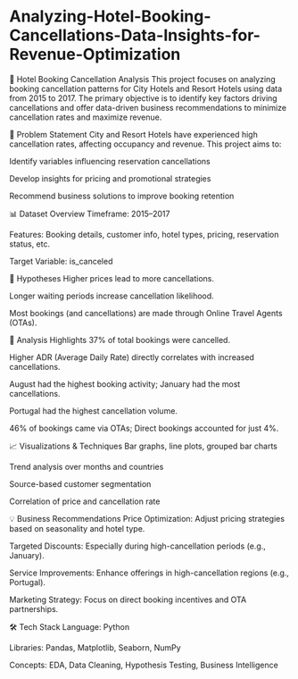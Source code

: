 # Analyzing-Hotel-Booking-Cancellations-Data-Insights-for-Revenue-Optimization
🏨 Hotel Booking Cancellation Analysis
This project focuses on analyzing booking cancellation patterns for City Hotels and Resort Hotels using data from 2015 to 2017. The primary objective is to identify key factors driving cancellations and offer data-driven business recommendations to minimize cancellation rates and maximize revenue.

📌 Problem Statement
City and Resort Hotels have experienced high cancellation rates, affecting occupancy and revenue. This project aims to:

Identify variables influencing reservation cancellations

Develop insights for pricing and promotional strategies

Recommend business solutions to improve booking retention

📊 Dataset Overview
Timeframe: 2015–2017

Features: Booking details, customer info, hotel types, pricing, reservation status, etc.

Target Variable: is_canceled

🧠 Hypotheses
Higher prices lead to more cancellations.

Longer waiting periods increase cancellation likelihood.

Most bookings (and cancellations) are made through Online Travel Agents (OTAs).

🧪 Analysis Highlights
37% of total bookings were cancelled.

Higher ADR (Average Daily Rate) directly correlates with increased cancellations.

August had the highest booking activity; January had the most cancellations.

Portugal had the highest cancellation volume.

46% of bookings came via OTAs; Direct bookings accounted for just 4%.

📈 Visualizations & Techniques
Bar graphs, line plots, grouped bar charts

Trend analysis over months and countries

Source-based customer segmentation

Correlation of price and cancellation rate

💡 Business Recommendations
Price Optimization: Adjust pricing strategies based on seasonality and hotel type.

Targeted Discounts: Especially during high-cancellation periods (e.g., January).

Service Improvements: Enhance offerings in high-cancellation regions (e.g., Portugal).

Marketing Strategy: Focus on direct booking incentives and OTA partnerships.

🛠 Tech Stack
Language: Python

Libraries: Pandas, Matplotlib, Seaborn, NumPy

Concepts: EDA, Data Cleaning, Hypothesis Testing, Business Intelligence

